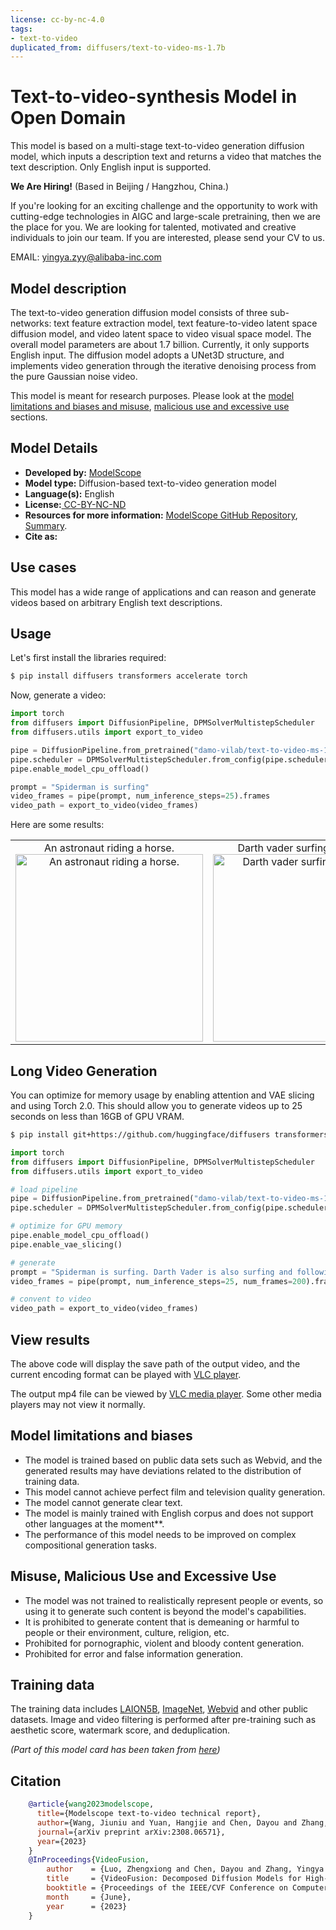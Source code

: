 ```yaml
---
license: cc-by-nc-4.0
tags:
- text-to-video
duplicated_from: diffusers/text-to-video-ms-1.7b
---
```


# Text-to-video-synthesis Model in Open Domain

This model is based on a multi-stage text-to-video generation diffusion model, which inputs a description text and returns a video that matches the text description. Only English input is supported.

**We Are Hiring!** (Based in Beijing / Hangzhou, China.)

If you're looking for an exciting challenge and the opportunity to work with cutting-edge technologies in AIGC and large-scale pretraining, then we are the place for you. We are looking for talented, motivated and creative individuals to join our team. If you are interested, please send your CV to us.

EMAIL: yingya.zyy@alibaba-inc.com

## Model description

The text-to-video generation diffusion model consists of three sub-networks: text feature extraction model, text feature-to-video latent space diffusion model, and video latent space to video visual space model. The overall model parameters are about 1.7 billion. Currently, it only supports English input. The diffusion model adopts a UNet3D structure, and implements video generation through the iterative denoising process from the pure Gaussian noise video.

This model is meant for research purposes. Please look at the [model limitations and biases and misuse](#model-limitations-and-biases), [malicious use and excessive use](#misuse-malicious-use-and-excessive-use) sections.

## Model Details

- **Developed by:** [ModelScope](https://modelscope.cn/)
- **Model type:** Diffusion-based text-to-video generation model
- **Language(s):** English
- **License:**[ CC-BY-NC-ND](https://creativecommons.org/licenses/by-nc-nd/4.0/)
- **Resources for more information:** [ModelScope GitHub Repository](https://github.com/modelscope/modelscope), [Summary](https://modelscope.cn/models/damo/text-to-video-synthesis/summary).
- **Cite as:**

## Use cases

This model has a wide range of applications and can reason and generate videos based on arbitrary English text descriptions. 

## Usage 

Let's first install the libraries required:

```bash
$ pip install diffusers transformers accelerate torch
```

Now, generate a video:

```python
import torch
from diffusers import DiffusionPipeline, DPMSolverMultistepScheduler
from diffusers.utils import export_to_video

pipe = DiffusionPipeline.from_pretrained("damo-vilab/text-to-video-ms-1.7b", torch_dtype=torch.float16, variant="fp16")
pipe.scheduler = DPMSolverMultistepScheduler.from_config(pipe.scheduler.config)
pipe.enable_model_cpu_offload()

prompt = "Spiderman is surfing"
video_frames = pipe(prompt, num_inference_steps=25).frames
video_path = export_to_video(video_frames)
```

Here are some results:

<table>
    <tr>
        <td><center>
        An astronaut riding a horse.
        <br>
        <img src="https://huggingface.co/datasets/huggingface/documentation-images/resolve/main/diffusers/astr.gif"
            alt="An astronaut riding a horse."
            style="width: 300px;" />
        </center></td>
        <td ><center>
        Darth vader surfing in waves.
        <br>
        <img src="https://huggingface.co/datasets/huggingface/documentation-images/resolve/main/diffusers/vader.gif"
            alt="Darth vader surfing in waves."
            style="width: 300px;" />
        </center></td>
    </tr>
</table>

## Long Video Generation

You can optimize for memory usage by enabling attention and VAE slicing and using Torch 2.0.
This should allow you to generate videos up to 25 seconds on less than 16GB of GPU VRAM.

```bash
$ pip install git+https://github.com/huggingface/diffusers transformers accelerate
```

```py
import torch
from diffusers import DiffusionPipeline, DPMSolverMultistepScheduler
from diffusers.utils import export_to_video

# load pipeline
pipe = DiffusionPipeline.from_pretrained("damo-vilab/text-to-video-ms-1.7b", torch_dtype=torch.float16, variant="fp16")
pipe.scheduler = DPMSolverMultistepScheduler.from_config(pipe.scheduler.config)

# optimize for GPU memory
pipe.enable_model_cpu_offload()
pipe.enable_vae_slicing()

# generate
prompt = "Spiderman is surfing. Darth Vader is also surfing and following Spiderman"
video_frames = pipe(prompt, num_inference_steps=25, num_frames=200).frames

# convent to video
video_path = export_to_video(video_frames)
```


## View results

The above code will display the save path of the output video, and the current encoding format can be played with [VLC player](https://www.videolan.org/vlc/).

The output mp4 file can be viewed by [VLC media player](https://www.videolan.org/vlc/). Some other media players may not view it normally.

## Model limitations and biases

* The model is trained based on public data sets such as Webvid, and the generated results may have deviations related to the distribution of training data.
* This model cannot achieve perfect film and television quality generation.
* The model cannot generate clear text.
* The model is mainly trained with English corpus and does not support other languages ​​at the moment**.
* The performance of this model needs to be improved on complex compositional generation tasks.

## Misuse, Malicious Use and Excessive Use

* The model was not trained to realistically represent people or events, so using it to generate such content is beyond the model's capabilities.
* It is prohibited to generate content that is demeaning or harmful to people or their environment, culture, religion, etc.
* Prohibited for pornographic, violent and bloody content generation.
* Prohibited for error and false information generation.

## Training data

The training data includes [LAION5B](https://huggingface.co/datasets/laion/laion2B-en), [ImageNet](https://www.image-net.org/), [Webvid](https://m-bain.github.io/webvid-dataset/) and other public datasets. Image and video filtering is performed after pre-training such as aesthetic score, watermark score, and deduplication.

_(Part of this model card has been taken from [here](https://huggingface.co/damo-vilab/modelscope-damo-text-to-video-synthesis))_

## Citation

```bibtex
    @article{wang2023modelscope,
      title={Modelscope text-to-video technical report},
      author={Wang, Jiuniu and Yuan, Hangjie and Chen, Dayou and Zhang, Yingya and Wang, Xiang and Zhang, Shiwei},
      journal={arXiv preprint arXiv:2308.06571},
      year={2023}
    }
    @InProceedings{VideoFusion,
        author    = {Luo, Zhengxiong and Chen, Dayou and Zhang, Yingya and Huang, Yan and Wang, Liang and Shen, Yujun and Zhao, Deli and Zhou, Jingren and Tan, Tieniu},
        title     = {VideoFusion: Decomposed Diffusion Models for High-Quality Video Generation},
        booktitle = {Proceedings of the IEEE/CVF Conference on Computer Vision and Pattern Recognition (CVPR)},
        month     = {June},
        year      = {2023}
    }
```
